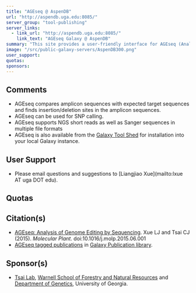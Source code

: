```yaml
---
title: "AGEseq @ AspenDB"
url: "http://aspendb.uga.edu:8085/"
server_group: "tool-publishing"
server_links: 
  - link_url: "http://aspendb.uga.edu:8085/"
    link_text: "AGEseq Galaxy @ AspenDB"
summary: "This site provides a user-friendly interface for AGEseq (Analysis of Genome Editing by Sequencing) in a Galaxy instance. "
image: "/src/public-galaxy-servers/AspenDB300.png"
user_support: 
quotas: 
sponsors: 
---
```


## Comments

* AGEseq compares amplicon sequences with expected target sequences and finds insertion/deletion sites in the amplicon sequences.
* AGEseq can be used for SNP calling.
* AGEseq supports NGS short reads as well as Sanger sequences in multiple file formats
* AGEseq is also available from the [Galaxy Tool Shed](https://toolshed.g2.bx.psu.edu/) for installation into your local Galaxy instance.

## User Support

* Please email questions and suggestions to [Liangjiao Xue](mailto:lxue AT uga DOT edu).

## Quotas

## Citation(s)

* [AGEseq: Analysis of Genome Editing by Sequencing](https://doi.org/10.1016/j.molp.2015.06.001). Xue LJ and Tsai CJ (2015). *Molecular Plant.* doi:10.1016/j.molp.2015.06.001
* [AGEseq tagged publications](https://www.zotero.org/groups/1732893/galaxy/items/tag/%3EAGEseq) in [Galaxy Publication library](/src/publication-library/index.md).

## Sponsor(s)

* [Tsai Lab](http://aspendb.uga.edu/), [Warnell School of Forestry and Natural Resources](http://warnell.uga.edu/) and [Department of Genetics](http://www.genetics.uga.edu/), University of Georgia.
